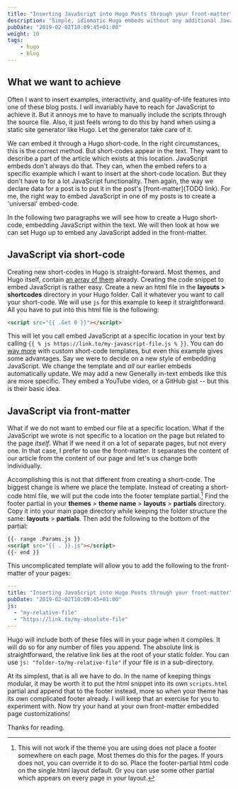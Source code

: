 ```yaml
---
title: "Inserting JavaScript into Hugo Posts through your front-matter"
description: "Simple, idiomatic Hugo embeds without any additional JavaScript."
pubDate: "2019-02-02T10:09:45+01:00"
weight: 10
tags:
    - hugo
    - blog
---
```


## What we want to achieve

Often I want to insert examples, interactivity, and quality-of-life features
into one of these blog posts. I will invariably have to reach for JavaScript to
achieve it. But it annoys me to have to manually include the scripts through
the source file. Also, it just feels wrong to do this by hand when using
a static site generator like Hugo. Let the generator take care of it.

We can embed it through a Hugo short-code. In the right circumstances, this is
the correct method. But short-codes appear in the text. They want to describe a
part of the article which exists at this location. JavaScript embeds don't
always do that. They can, when the embed refers to a specific example which I
want to insert at the short-code location. But they don't have to for a lot
JavaScript functionality. Then again, the way we declare data for a post is to
put it in the post's [front-matter](TODO link). For me, the right way to embed
JavaScript in one of my posts is to create a 'universal' embed-code.

In the following two paragraphs we will see how to create a Hugo short-code,
embedding JavaScript within the text. We will then look at how we can set Hugo
up to embed any JavaScript added in the front-matter.

<!-- vale 18F.Titles = NO -->

## JavaScript via short-code

<!-- vale 18F.Titles = YES -->

Creating new short-codes in Hugo is straight-forward. Most themes, and Hugo
itself, contain
[an array of them](https://gohugo.io/content-management/shortcodes/#use-hugo-s-built-in-shortcodes)
already. Creating the code snippet to embed JavaScript is rather easy. Create a
new an html file in the **layouts > shortcodes** directory in your Hugo folder.
Call it whatever you want to call your short-code. We will use `js` for this
example to keep it straightforward. All you have to put into this html file is
the following:

```html
<script src="{{ .Get 0 }}"></script>
```

This will let you call embed JavaScript at a specific location in your text by
calling `{{ % js https://link.to/my-javascript-file.js % }}`. You can do [way more](https://gohugo.io/templates/shortcode-templates/)
with custom short-code templates, but even this example gives some advantages.
Say we were to decide on a new style of embedding JavaScript. We change the
template and _all_ our earlier embeds automatically update. We may add a new
Generally in-text embeds like this are more specific. They embed a YouTube
video, or a GitHub gist -- but this is their basic idea.

<!-- vale 18F.Titles = NO -->

## JavaScript via front-matter

<!-- vale 18F.Titles = YES -->

What if we do not want to embed our file at a specific location. What if the
JavaScript we wrote is not specific to a location _on_ the page but related to
the page _itself_. What if we need it on a lot of separate pages, but not every
one. In that case, I prefer to use the front-matter. It separates the content of
our article from the content of our page and let's us change both individually.

Accomplishing this is not that different from creating a short-code. The biggest
change is where we place the template. Instead of creating a short-code html
file, we will put the code into the footer template partial.[^1] Find the footer
partial in your **themes** > **theme name** > **layouts** > **partials**
directory. Copy it into your main page directory while keeping the folder
structure the same: **layouts** > **partials**. Then add the following to the
bottom of the partial:

```html
{{- range .Params.js }}
<script src="{{ . }}.js"></script>
{{- end }}
```

This uncomplicated template will allow you to add the following to the
front-matter of your pages:

```yaml
---
title: "Inserting JavaScript into Hugo Posts through your front-matter"
pubDate: "2019-02-02T10:09:45+01:00"
js:
  - "my-relative-file"
  - "https://link.to/my-absolute-file"
---

```

Hugo will include both of these files will in your page when it compiles. It
will do so for any number of files you append. The absolute link is
straightforward, the relative link lies at the root of your static folder. You
can use `js: "folder-to/my-relative-file"` if your file is in a sub-directory.

At its simplest, that is all we have to do. In the name of keeping things
modular, it may be worth it to put the html snippet into its own `scripts.html`
partial and append that to the footer instead, more so when your theme has its
own complicated footer already. I will keep that an exercise for you to
experiment with. Now try your hand at your own front-matter embedded page customizations!

Thanks for reading.

[^1]: This will not work if the theme you are using does not place a footer somewhere on each page. Most themes do this for the pages. If yours does not, you can override it to do so. Place the footer-partial html code on the single.html layout default. Or you can use some other partial which appears on every page in your layout.
